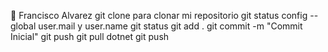 :tada: Francisco Alvarez
git clone para clonar mi repositorio
git status
config --global user.mail y user.name
git status
git add .
git commit -m "Commit Inicial"
git push
git pull
dotnet
git push